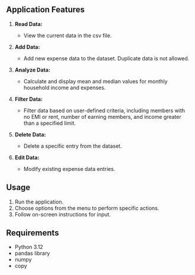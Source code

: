 ## Application Features

1. **Read Data:**
   - View the current data in the csv file.

2. **Add Data:**
   - Add new expense data to the dataset. Duplicate data is not allowed.

3. **Analyze Data:**
   - Calculate and display mean and median values for monthly household income and expenses.

4. **Filter Data:**
   - Filter data based on user-defined criteria, including members with no EMI or rent, number of earning members, and income greater than a specified limit.

5. **Delete Data:**
   - Delete a specific entry from the dataset.

6. **Edit Data:**
   - Modify existing expense data entries.


## Usage

1. Run the application.
2. Choose options from the menu to perform specific actions.
3. Follow on-screen instructions for input.

## Requirements

- Python 3.12
- pandas library
- numpy
- copy

